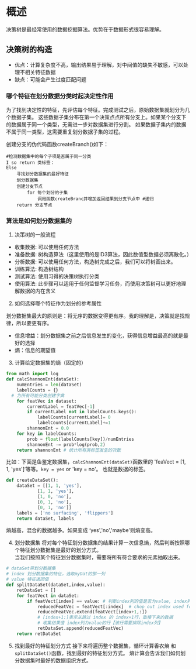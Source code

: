# 概述
决策树是最经常使用的数据挖掘算法。优势在于数据形式很容易理解。

## 决策树的构造
+ 优点：计算复杂度不高，输出结果易于理解，对中间值的缺失不敏感，可以处理不相关特征数据
+ 缺点：可能会产生过度匹配问题

### 哪个特征在划分数据分类时起决定性作用
为了找到决定性的特征，先评估每个特征。完成测试之后，原始数据集就划分为几个数据子集。 
这些数据子集分布在第一个决策点点所有分支上。如果某个分支下的数据属于同一个类型，无需进一步对数据集进行分割。
如果数据子集内的数据不属于同一类型，这需要重复划分数据子集的过程。

创建分支的伪代码函数createBranch()如下：
```
#检测数据集中的每个子项是否属于同一分类
I so return 类标签：
Else
    寻找划分数据集的最好特征
    划分数据集
    创建分支节点
        for 每个划分的子集
            调用函数createBranc并增加返回结果到分支节点中 #递归
    return 分支节点
```

### 算法是如何划分数据集的
1. 决策树的一般流程

+ 收集数据: 可以使用任何方法
+ 准备数据: 树构造算法（这里使用的是ID3算法，因此数值型数据必须离散化。）
+ 分析数据: 可以使用任何方法，构造树完成之后，我们可以将树画出来。
+ 训练算法: 构造树结构
+ 测试算法: 使用习得的决策树执行分类
+ 使用算法: 此步骤可以适用于任何监督学习任务，而使用决策树可以更好地理解数据的内在含义


2. 如何选择哪个特征作为划分的参考属性

划分数据集最大的原则是：将无序的数据变得更有序。我的理解是，决策就是找规律，所以要更有序。
+ 信息增益：划分数据集之前之后信息发生的变化，获得信息增益最高的就是最好的选择
+ 熵：信息的期望值

3. 计算给定数据集的熵（固定的）

```python
from math import log
def calcShannonEnt(dataSet):
    numEntries = len(dataSet) 
    labelCounts = {}
  # 为所有可能分类创建字典
    for featVec in dataset:
        currentLabel = featVec[-1]
        if currentLabel not in labelCounts.keys():
            labelCounts[currentLabel]= 0
            labelCounts[currentLabel]+=1
        shannonEnt = 0.0
    for key in labelCounts:
        prob = float(labelCounts[key])/numEntries
        shannonEnt -= prob*log(prob,2)
    return shannonEnt # 统计所有类标签发生的次数
```

比如：下面是鱼鉴定数据集，`calcShannonEnt(dataSet)`函数里的 'feaVect = [1, 1, 'yes']‘等等。`key = yes` or 'key = no'。 也就是数据的标签。


```python
def createDataSet():
    dataSet = [[1, 1, 'yes'],
            [1, 1, 'yes'],
            [1, 0, 'no'],
            [0, 1, 'no'],
            [0, 1, 'no']]
    labels = ['no surfacing', 'flippers']
    return dataSet, labels
```
熵越高，混合的数据越多。如果变成 ‘yes','no','maybe'则熵变高。

4. 划分数据集
将对每个特征划分数据集的结果计算一次信息熵，然后判断按照哪个特征划分数据集是最好的划分方式。      
当我们按照某个特征划分数据集时，需要将所有符合要求的元素抽取出来。
```python
# dataSet带划分数据集
# index 划分数据集的特征，选取myDat的那一列
# value 特征返回值
def splitDataSet(dataSet,index,value):
    retDataSet = []
    for featVect in dataSet:  
        if featVect[index] == value: # 判断index列的值是否为value, index列表示的是哪个特征，'no surfacing'还是 'flippers'。
            reducedFeatVec = featVect[:index]  # chop out index used for splitting
            reducedFeatVec.extend(featVect[index+1,:])
            # [index+1:]表示从跳过 index 的 index+1行，取接下来的数据
            # 收集结果值 index列为value的行【该行需要排除index列】
            retDataSet.append(reducedFeatVec)
    return retDataSet
```
5. 找到最好的特征划分方式
接下来将遍历整个数据集，循环计算香农熵 和 `splitDataSet()`函数，找到最好的特征划分方式。
熵计算会告诉我们如何划分数据集时最好的数据组织方式。

            
















